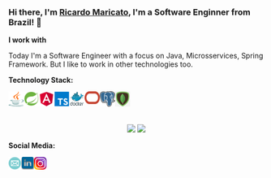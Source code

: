 ### Hi there, I'm [Ricardo Maricato](https://anuraghazra.github.io), I'm a Software Enginner from Brazil! 👋

**I work with**

Today I'm a Software Engineer with a focus on Java, Microsservices, Spring Framework. But I like to work in other technologies too.

**Technology Stack:**

<a><img align="left" src="https://github.com/RicardoMaricato/RicardoMaricato/blob/main/images/java-1.png"
alt="Java" width="30"/></a>
<a><img align="left" src="https://github.com/RicardoMaricato/RicardoMaricato/blob/main/images/spring.png"
alt="Spring" width="30"/></a>
<a><img align="left" src="https://github.com/RicardoMaricato/RicardoMaricato/blob/main/images/angular.png"
alt="Angular" width="30"/></a>
<a><img align="left" src="https://github.com/RicardoMaricato/RicardoMaricato/blob/main/images/type-script.png"
alt="TypeScript" width="30"/></a>
<a><img align="left" src="https://github.com/RicardoMaricato/RicardoMaricato/blob/main/images/docker.png"
alt="Docker" width="30"/></a>
<a><img align="left" src="https://github.com/RicardoMaricato/RicardoMaricato/blob/main/images/oracle-3.png" 
alt="Oracle" width="30"/></a>
<a><img align="left" src="https://github.com/RicardoMaricato/RicardoMaricato/blob/main/images/postgresql.png" 
alt="Postgresql" width="30"/></a>
<a><img align="left" src="https://github.com/RicardoMaricato/RicardoMaricato/blob/main/images/mongodb.jpeg"
alt="MongoDB" width="30"/></a>

<br />
<br />
<br />


<p align="center">
<img height= "170em" src="https://github-readme-stats.vercel.app/api?username=RicardoMaricato&show_icons=true&theme=radical&bg_color=30,0d0d0d,191919&title_color=fff&text_color=fff&icon_color=79ff97&count_private=true"/>
<img height= "170em" src="https://github-readme-stats.vercel.app/api/top-langs/?username=RicardoMaricato&layout=compact&theme=radical&bg_color=30,0d0d0d,191919&title_color=fff&text_color=fff&icon_color=79ff97&hide=CSharp"/>


**Social Media:**

<a href="mailto:ricardo.maricato@hotmail.com"><img align="left" src="https://github.com/RicardoMaricato/RicardoMaricato/blob/main/images/email.png" 
alt="email" height="25"/></a>
<a href="https://www.linkedin.com/in/ricardomaricato/">
<img align="left" src="https://github.com/RicardoMaricato/RicardoMaricato/blob/main/images/linkedin.png" alt="instagram" height="25"/></a>
<a href="https://www.instagram.com/ricardomaricato/">
<img align="left" src="https://github.com/RicardoMaricato/RicardoMaricato/blob/main/images/instagram.png" alt="linkedin" height="25"/></a>
</p>
